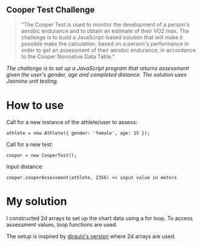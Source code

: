 ## Cooper Test Challenge ##

> "The Cooper Test is used to monitor the development of a person's aerobic endurance and to obtain an estimate of their VO2 max. The challenge is to build a JavaScript-based solution that will make it possible make the calculation, based on a person's performance in order to get an assessment of their aerobic endurance, in accordance to the Cooper Normative Data Table."

*The challenge is to set up a JavaScript program that returns assessment given the user's gender, age and completed distance. The solution uses Jasmine unit testing.*

# How to use #


Call for a new instance of the athlete/user to assess:
```
athlete = new Athlete({ gender: 'female', age: 15 });
```

Call for a new test:
```
cooper = new CooperTest();

```
Input distance:
```
cooper.cooperAssessment(athlete, 2356) << input value in meters
```

# My solution #


I constructed 2d arrays to set up the chart data using a for loop. To access assessment values, loop functions are used.

The setup is inspired by [diraulo's version](https://github.com/CraftAcademy/cooper-js) where 2d arrays are used.
